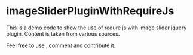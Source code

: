 # imageSliderPluginWithRequireJs

This is a demo code to show the use of requre js with image slider jquery plugin.
Content is taken from various sources.

Feel free to use , comment and contribute it.
